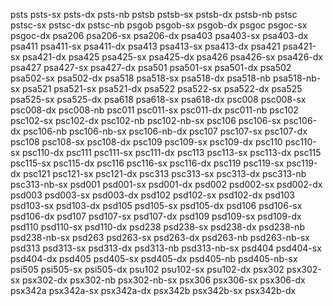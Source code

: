 psts
psts-sx
psts-dx
psts-nb
pstsb
pstsb-sx
pstsb-dx
pstsb-nb
pstsc
pstsc-sx
pstsc-dx
pstsc-nb
psgob
psgob-sx
psgob-dx
psgoc
psgoc-sx
psgoc-dx
psa206
psa206-sx
psa206-dx
psa403
psa403-sx
psa403-dx
psa411
psa411-sx
psa411-dx
psa413
psa413-sx
psa413-dx
psa421
psa421-sx
psa421-dx
psa425
psa425-sx
psa425-dx
psa426
psa426-sx
psa426-dx
psa427
psa427-sx
psa427-dx
psa501
psa501-sx
psa501-dx
psa502
psa502-sx
psa502-dx
psa518
psa518-sx
psa518-dx
psa518-nb
psa518-nb-sx
psa521
psa521-sx
psa521-dx
psa522
psa522-sx
psa522-dx
psa525
psa525-sx
psa525-dx
psa618
psa618-sx
psa618-dx
psc008
psc008-sx
psc008-dx
psc008-nb
psc011
psc011-sx
psc011-dx
psc011-nb
psc102
psc102-sx
psc102-dx
psc102-nb
psc102-nb-sx
psc106
psc106-sx
psc106-dx
psc106-nb
psc106-nb-sx
psc106-nb-dx
psc107
psc107-sx
psc107-dx
psc108
psc108-sx
psc108-dx
psc109
psc109-sx
psc109-dx
psc110
psc110-sx
psc110-dx
psc111
psc111-sx
psc111-dx
psc113
psc113-sx
psc113-dx
psc115
psc115-sx
psc115-dx
psc116
psc116-sx
psc116-dx
psc119
psc119-sx
psc119-dx
psc121
psc121-sx
psc121-dx
psc313
psc313-sx
psc313-dx
psc313-nb
psc313-nb-sx
psd001
psd001-sx
psd001-dx
psd002
psd002-sx
psd002-dx
psd003
psd003-sx
psd003-dx
psd102
psd102-sx
psd102-dx
psd103
psd103-sx
psd103-dx
psd105
psd105-sx
psd105-dx
psd106
psd106-sx
psd106-dx
psd107
psd107-sx
psd107-dx
psd109
psd109-sx
psd109-dx
psd110
psd110-sx
psd110-dx
psd238
psd238-sx
psd238-dx
psd238-nb
psd238-nb-sx
psd263
psd263-sx
psd263-dx
psd263-nb
psd263-nb-sx
psd313
psd313-sx
psd313-dx
psd313-nb
psd313-nb-sx
psd404
psd404-sx
psd404-dx
psd405
psd405-sx
psd405-dx
psd405-nb
psd405-nb-sx
psi505
psi505-sx
psi505-dx
psu102
psu102-sx
psu102-dx
psx302
psx302-sx
psx302-dx
psx302-nb
psx302-nb-sx
psx306
psx306-sx
psx306-dx
psx342a
psx342a-sx
psx342a-dx
psx342b
psx342b-sx
psx342b-dx
